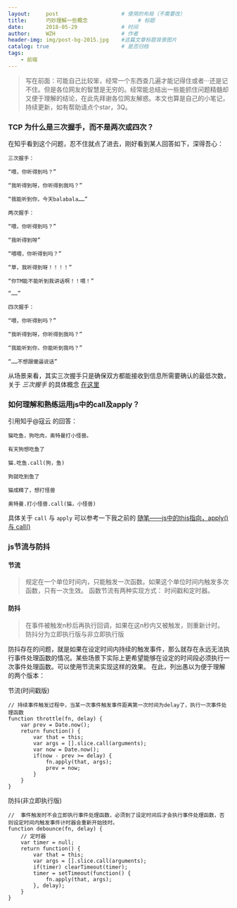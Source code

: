 ```yaml
---
layout:     post                    # 使用的布局（不需要改）
title:      巧妙理解一些概念                # 标题 
date:       2018-05-29              # 时间
author:     WZH                     # 作者
header-img: img/post-bg-2015.jpg    #这篇文章标题背景图片
catalog: true                       # 是否归档
tags:
    - 前端
---
```



>写在前面：可能自己比较笨，经常一个东西查几遍才能记得住或者···还是记不住。但是各位网友的智慧是无穷的。经常能总结出一些能抓住问题精髓却又便于理解的结论，在此先拜谢各位网友解惑。本文也算是自己的小笔记，持续更新，如有帮助请点个star，3Q。

### TCP 为什么是三次握手，而不是两次或四次？

在知乎看到这个问题，忍不住就点了进去，刚好看到某人回答如下，深得吾心：

    三次握手：

    “喂，你听得到吗？”
    
    “我听得到呀，你听得到我吗？”
    
    “我能听到你，今天balabala……”
    
    两次握手：
    
    “喂，你听得到吗？”
    
    “我听得到呀”
    
    “喂喂，你听得到吗？”
    
    “草，我听得到呀！！！！”
    
    “你TM能不能听到我讲话啊！！喂！”
    
    “……”
    
    四次握手：
    
    “喂，你听得到吗？”
    
    “我听得到呀，你听得到我吗？”
    
    “我能听到你，你能听到我吗？”
    
    “……不想跟傻逼说话”

从场景来看，其实三次握手只是确保双方都能接收到信息所需要确认的最低次数，关于    *三次握手*  的具体概念  [在这里](https://baike.baidu.com/item/%E4%B8%89%E6%AC%A1%E6%8F%A1%E6%89%8B/5111559?fr=aladdin)

### 如何理解和熟练运用js中的call及apply？

引用知乎@寇云   的回答：

    猫吃鱼，狗吃肉，奥特曼打小怪兽。
    
    有天狗想吃鱼了
    
    猫.吃鱼.call(狗，鱼)
    
    狗就吃到鱼了
    
    猫成精了，想打怪兽
    
    奥特曼.打小怪兽.call(猫，小怪兽)

具体关于    `call`  与    `apply` 可以参考一下我之前的  [随笔——js中的this指向，apply()与 call()](https://juejin.im/post/5af9241251882542653990af)

### js节流与防抖

#### 节流

>规定在一个单位时间内，只能触发一次函数。如果这个单位时间内触发多次函数，只有一次生效。
函数节流有两种实现方式： 时间戳和定时器。

#### 防抖

>在事件被触发n秒后再执行回调，如果在这n秒内又被触发，则重新计时。
防抖分为立即执行版与非立即执行版

防抖存在的问题，就是如果在设定时间内持续的触发事件，那么就存在永远无法执行事件处理函数的情况。某些场景下实际上更希望能够在设定的时间段必须执行一次事件处理函数。可以使用节流来实现这样的效果。
在此，列出愚以为便于理解的两个版本：

节流(时间戳版)

```
// 持续事件触发过程中，当某一次事件触发事件距离第一次时间为delay了，执行一次事件处理函数
function throttle(fn, delay) {
    var prev = Date.now();
    return function() {
        var that = this;
        var args = [].slice.call(arguments);
        var now = Date.now();
        if(now - prev >= delay) {
            fn.apply(that, args);
            prev = now;
        }
    }
}
```

防抖(非立即执行版)

```
//  事件触发时不会立即执行事件处理函数，必须到了设定时间后才会执行事件处理函数，否则设定时间内触发事件计时器会重新开始技时。
function debounce(fn, delay) {
    // 定时器
    var timer = null;
    return function() {
        var that = this;
        var args = [].slice.call(arguments);
        if(timer) clearTimeout(timer);
        timer = setTimeout(function() {
            fn.apply(that, args);
        }, delay);
    }
}
```
